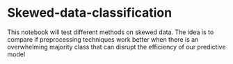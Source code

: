 # Skewed-data-classification
This notebook will test different methods on skewed data. The idea is to compare if preprocessing techniques work better when there is an overwhelming majority class that can disrupt the efficiency of our predictive model
